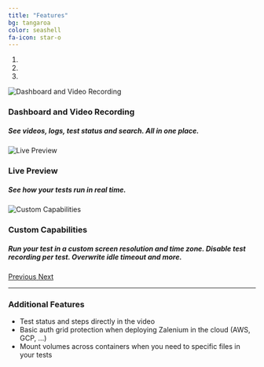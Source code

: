 ```yaml
---
title: "Features"
bg: tangaroa
color: seashell
fa-icon: star-o
---
```



<div id="carouselExampleControls" class="carousel slide" data-ride="carousel" data-interval="10000">
  <ol class="carousel-indicators">
    <li data-target="#carouselExampleControls" data-slide-to="0" class="active"></li>
    <li data-target="#carouselExampleControls" data-slide-to="1"></li>
    <li data-target="#carouselExampleControls" data-slide-to="2"></li>
  </ol>
  <div class="carousel-inner">
    <div class="carousel-item active">
      <img class="d-block w-100" alt="Dashboard and Video Recording" src="img/dashboard.gif" data-holder-rendered="true">
      <div class="carousel-caption d-none d-md-block text-dark font-weight-bold">
        <h3>Dashboard and Video Recording</h3>
        <h5>See videos, logs, test status and search. All in one place.</h5>
      </div>
    </div>
    <div class="carousel-item">
      <img class="d-block w-100" alt="Live Preview" src="img/live_preview.gif" data-holder-rendered="true">
      <div class="carousel-caption d-none d-md-block text-dark font-weight-bold">
        <h3>Live Preview</h3>
        <h5>See how your tests run in real time.</h5>
      </div>
    </div>
    <div class="carousel-item">
      <img class="d-block w-100" alt="Custom Capabilities" src="img/custom_capabilities.gif" data-holder-rendered="true">
      <div class="carousel-caption d-none d-md-block">
        <h3>Custom Capabilities</h3>
        <h5>Run your test in a custom screen resolution and time zone. Disable test recording per test. Overwrite idle timeout and more.</h5>
      </div>
    </div>
  </div>
  <a class="carousel-control-prev" href="#carouselExampleControls" role="button" data-slide="prev">
    <span class="carousel-control-prev-icon" aria-hidden="true"></span>
    <span class="sr-only">Previous</span>
  </a>
  <a class="carousel-control-next" href="#carouselExampleControls" role="button" data-slide="next">
    <span class="carousel-control-next-icon" aria-hidden="true"></span>
    <span class="sr-only">Next</span>
  </a>  
</div>

*** 

### Additional Features

* Test status and steps directly in the video
* Basic auth grid protection when deploying Zalenium in the cloud (AWS, GCP, ...)
* Mount volumes across containers when you need to specific files in your tests 